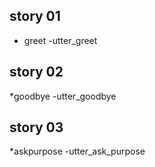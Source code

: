 ## story 01
* greet
    -utter_greet

## story 02
*goodbye
    -utter_goodbye
    
## story 03
*askpurpose
    -utter_ask_purpose